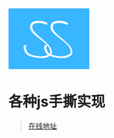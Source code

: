 <img src="./docs/assets/logo.png" width="160">

# 各种js手撕实现

> [在线地址](https://panjinhong.github.io/js-ss/)
